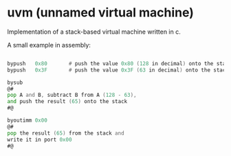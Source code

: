 
# uvm (unnamed virtual machine)

Implementation of a stack-based virtual machine written in c.

A small example in assembly:
```asm

bypush   0x80       # push the value 0x80 (128 in decimal) onto the stack (A)
bypush   0x3F       # push the value 0x3F (63 in decimal) onto the stack (B)

bysub
@#
pop A and B, subtract B from A (128 - 63),
and push the result (65) onto the stack
#@

byoutimm 0x00
@#
pop the result (65) from the stack and
write it in port 0x00
#@

```
